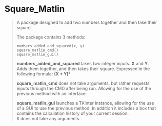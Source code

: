# Square_Matlin

> A package designed to add two numbers together and then take their square.
> 
> The package contains 3 methods:
> ```
> numbers_added_and_squared(x, y)
> square_matlin_cmd()
> square_matlin_gui()
> ```
> 
> **numbers_added_and_squared** takes two integer inputs. **X** and **Y**. 
> Adds them together, and then takes their square. Expressed in the following formula: **(X + Y)²**
> 
> **square_matlin_cmd** does not take arguments, but rather requests inputs through the CMD after being run.
> Allowing for the use of the previous method with an interface.
> 
> **square_matlin_gui** launches a TKinter instance, allowing for the use of a GUI to use the previous method.
> In addition it includes a box that contains the calculation history of your current session.
> </br>
> It does not take any arguments.